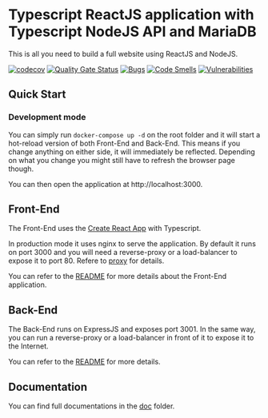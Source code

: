 # Typescript ReactJS application with Typescript NodeJS API and MariaDB

This is all you need to build a full website using ReactJS and NodeJS.

[![codecov](https://codecov.io/gh/jscoobyced/docker-nodejs-mariadb/branch/main/graph/badge.svg)](https://codecov.io/gh/jscoobyced/docker-nodejs-mariadb)
[![Quality Gate Status](https://sonarcloud.io/api/project_badges/measure?project=jscoobyced_docker-nodejs-mariadb&metric=alert_status)](https://sonarcloud.io/dashboard?id=jscoobyced_docker-nodejs-mariadb)
[![Bugs](https://sonarcloud.io/api/project_badges/measure?project=jscoobyced_docker-nodejs-mariadb&metric=bugs)](https://sonarcloud.io/dashboard?id=jscoobyced_docker-nodejs-mariadb)
[![Code Smells](https://sonarcloud.io/api/project_badges/measure?project=jscoobyced_docker-nodejs-mariadb&metric=code_smells)](https://sonarcloud.io/dashboard?id=jscoobyced_docker-nodejs-mariadb)
[![Vulnerabilities](https://sonarcloud.io/api/project_badges/measure?project=jscoobyced_docker-nodejs-mariadb&metric=vulnerabilities)](https://sonarcloud.io/dashboard?id=jscoobyced_docker-nodejs-mariadb)


## Quick Start

### Development mode
You can simply run `docker-compose up -d` on the root folder and it will start a hot-reload version of both Front-End and Back-End. This means if you change anything on either side, it will immediately be reflected. Depending on what you change you might still have to refresh the browser page though.

You can then open the application at http://localhost:3000.

## Front-End
The Front-End uses the [Create React App](https://github.com/facebook/create-react-app) with Typescript.

In production mode it uses nginx to serve the application. By default it runs on port 3000 and you will need a reverse-proxy or a load-balancer to expose it to port 80. Refere to [proxy](./doc/deploy/reverse-proxy.md) for details.

You can refer to the [README](./be/README.md) for more details about the Front-End application.

## Back-End
The Back-End runs on ExpressJS and exposes port 3001. In the same way, you can run a reverse-proxy or a load-balancer in front of it to expose it to the Internet.

You can refer to the [README](./be/README.md) for more details.

## Documentation
You can find full documentations in the [doc](doc/README.md) folder.